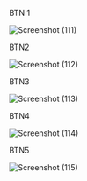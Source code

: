 BTN 1

![Screenshot (111)](https://github.com/user-attachments/assets/4358ca2c-8584-477c-a120-278a4a81b2d2)

BTN2

![Screenshot (112)](https://github.com/user-attachments/assets/e6b1804e-3c58-4966-8e26-61ac737d2398)

BTN3

![Screenshot (113)](https://github.com/user-attachments/assets/3eeebfaa-7f72-4858-b513-f14fbc0d966b)

BTN4

![Screenshot (114)](https://github.com/user-attachments/assets/514e9212-199c-48e6-af38-789452edc2c3)

BTN5

![Screenshot (115)](https://github.com/user-attachments/assets/fb584c44-3360-461c-a1aa-d237b1696851)

